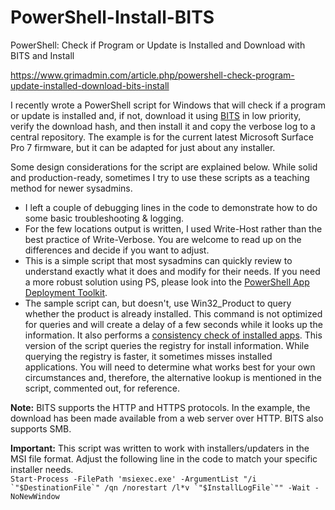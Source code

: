 # PowerShell-Install-BITS
PowerShell: Check if Program or Update is Installed and Download with BITS and Install

https://www.grimadmin.com/article.php/powershell-check-program-update-installed-download-bits-install

I recently wrote a PowerShell script for Windows that will check if a program or update is installed and, if not, download it using [BITS](https://docs.microsoft.com/en-us/windows/win32/bits/background-intelligent-transfer-service-portal) in low priority, verify the download hash, and then install it and copy the verbose log to a central repository. The example is for the current latest Microsoft Surface Pro 7 firmware, but it can be adapted for just about any installer.

<p>Some design considerations for the script are explained below. While solid and production-ready, sometimes I try to use these scripts as a teaching method for newer sysadmins.</p>

<ul>
	<li>I left a couple of debugging lines in the code to demonstrate how to do some basic troubleshooting &amp; logging.</li>
	<li>For the few locations output is written, I used Write-Host rather than the best practice of Write-Verbose. You are welcome to read up on the differences and decide if you want to adjust.</li>
	<li>This is a simple script that most sysadmins can quickly review to understand exactly what it does and modify for their needs. If you need a more robust solution using PS, please look into the&nbsp;<a href="https://github.com/PSAppDeployToolkit/PSAppDeployToolkit" target="_blank">PowerShell App Deployment Toolkit</a>.</li>
	<li>The sample script can, but doesn't, use&nbsp;Win32_Product to query whether the product is already installed. This command is not optimized for queries and will create a delay of a few seconds while it looks up the information. It also performs&nbsp;a <a href="https://docs.microsoft.com/en-us/troubleshoot/windows-server/admin-development/windows-installer-reconfigured-all-applications#more-information" target="_blank">consistency check of installed apps</a>. This version of the script queries the registry for install information. While querying the registry is faster,&nbsp;it sometimes misses installed applications. You will need to determine what works best for your own circumstances and, therefore, the alternative lookup is mentioned in the script, commented out, for reference.</li>
</ul>

<p><span class="info"><strong>Note:</strong> BITS supports the HTTP and HTTPS protocols. In the example, the download has been made available from a web server over HTTP. BITS also supports SMB.</span></p>

<p><span class="alert"><strong>Important:</strong> This script was written to work with installers/updaters in the MSI file format. Adjust the following line in the code to match your specific installer needs.<br />
<code>Start-Process -FilePath &#39;msiexec.exe&#39; -ArgumentList &quot;/i `&quot;$DestinationFile`&quot; /qn /norestart /l*v `&quot;$InstallLogFile`&quot;&quot; -Wait -NoNewWindow</code></span></p>
